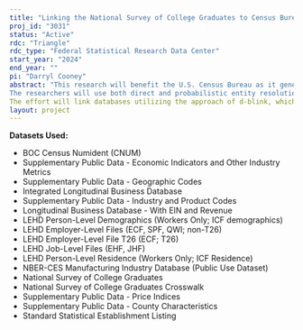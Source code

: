 ```yaml
---
title: "Linking the National Survey of College Graduates to Census Bureau Employer Data"
proj_id: "3031"
status: "Active"
rdc: "Triangle"
rdc_type: "Federal Statistical Research Data Center"
start_year: "2024"
end_year: ""
pi: "Darryl Cooney"
abstract: "This research will benefit the U.S. Census Bureau as it generates population estimates during the  process of: (1) improving the linkage methodology for two types of Census Bureau-collected surveys; (2) linking currently unlinked data from the National Survey of College Graduates (NSCG) to the Census Bureau's internal business data, providing new information on foreign-born scientists and engineers; and (3) comparing two parallel linking processes for matching the NSCG data to the Census Bureau's business data and Longitudinal Employer-Household Dynamics (LEHD) program data.
The researchers will use both direct and probabilistic entity resolution (i.e., record linkage) to match employer information in the NSCG to U.S. Census Bureau employer records, using data from the LEHD and County Business Patterns Business Register (CBPBR) for employer matching. The Longitudinal Business Database (LBD) will be used to assist with the matching effort, especially in terms of tracking establishments and firms over time. Links between the NSCG and LBD/CBPBR will be performed probabilistically based on employer information reported in the NSCG. Links between the NSCG and LEHD data will be made directly at the employee-level using Protected Identification Key (PIK) information available in both data sources. For cases where a PIK match can be made,  the accuracy of these "employee" matches can be straightforwardly compared at employer-level since both linking processes can be employed side-by-side. Correspondingly, one Census benefit of the project will be the comparison of the accuracy for the two methods as well as verification of one process (when possible) through use of the other. The end result will ultimately enable data-driven analysis of foreign-born scientist and engineer (FBSE) employment in the context of immigration status, degree fields, and industry sectors, improving the analytic utility of the NSCG data for future users. Moreover, the Census Bureau's LEHD and LBD data, as well as other business data that can be linked to the LBD, will be enhanced going forward through the ability to link those data sources to the NSCG. The researchers will provide the Bureau with a technical memorandum summarizing the results of the linking process, and comparisons made during that process, to summarize the benefits provided.
The effort will link databases utilizing the approach of d-blink, which proposes a scalable unsupervised joint approach for blocking and entity resolution. This approach will handle missing information and will be more accurate in situations where firm ownership, names or addresses change over time. The d-blink approach can also simultaneously merge more than two databases, is based on Bayesian methods and is less sensitive to the choice of matching threshold and will provide uncertainty quantification from the entity resolution process. In contrast to existing methods for canonicalization, our proposed approach does not rely on training data and can handle categorical, ordinal, and numerical attributes. By performing each stage--entity resolution, canonicalization, and downstream task--in a Bayesian framework, uncertainty is propagated throughout and properly accounted for when reaching final conclusions. This statistical solution will enable data-driven analysis of foreign-born scientist and engineer (FBSE) employment in the context of their immigration status, degree fields, and the industry sectors in which they are employed. The research will ultimately improve the analytic utility of the NSCG data for Census Bureau stakeholders, both internal and external."
layout: project
---
```


**Datasets Used:**

  - BOC Census Numident (CNUM) 
  - Supplementary Public Data - Economic Indicators and Other Industry Metrics 
  - Supplementary Public Data - Geographic Codes 
  - Integrated Longitudinal Business Database 
  - Supplementary Public Data - Industry and Product Codes 
  - Longitudinal Business Database - With EIN and Revenue 
  - LEHD Person-Level Demographics (Workers Only; ICF demographics) 
  - LEHD Employer-Level Files (ECF, SPF, QWI; non-T26) 
  - LEHD Employer-Level File T26 (ECF; T26) 
  - LEHD Job-Level Files (EHF, JHF) 
  - LEHD Person-Level Residence (Workers Only; ICF Residence) 
  - NBER-CES Manufacturing Industry Database (Public Use Dataset) 
  - National Survey of College Graduates 
  - National Survey of College Graduates Crosswalk 
  - Supplementary Public Data - Price Indices 
  - Supplementary Public Data - County Characteristics 
  - Standard Statistical Establishment Listing 

